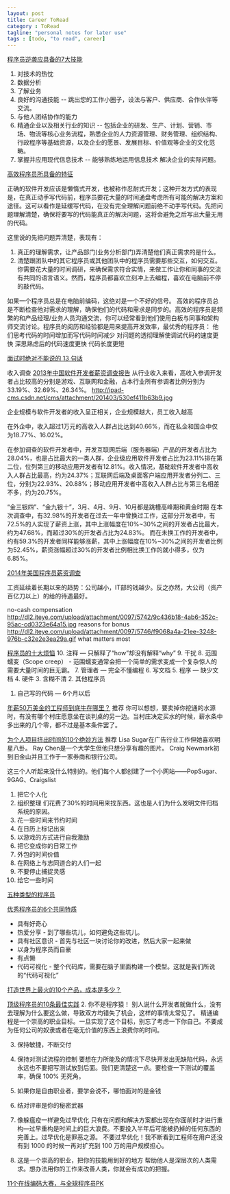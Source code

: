 ```yaml
---
layout: post
title: Career ToRead
category : ToRead
tagline: "personal notes for later use"
tags : [todo, "to read", career]
---
```



[程序员逆袭应具备的7大技能](http://www.iteye.com/news/29219)

1.  对技术的热忱 
2.  数据分析 
3.  了解业务 
4.  良好的沟通技能  -- 跳出您的工作小圈子，设法与客户、供应商、合作伙伴等交流。 
5.  与他人团结协作的能力 
6.  精通企业以及相关行业的知识  -- 包括企业的研发、生产、计划、营销、市场、物流等核心业务流程，熟悉企业的人力资源管理、财务管理、组织结构、行政程序等基础资源，以及企业的愿景、发展目标、价值观等企业的文化范畴。 
7.  掌握并应用现代信息技术 -- 能够熟练地运用信息技术 解决企业的实际问题。 

[高效程序员所具备的特征](http://www.iteye.com/news/29087)

正确的软件开发应该是懒惰式开发，也被称作忍耐式开发；这种开发方式的表现是，在真正动手写代码前，程序员要花大量的时间通盘考虑所有可能的解决方案和途径。这可以看作是延缓写代码，在没有完全理解问题前绝不动手写代码。先把问题理解清楚，确保将要写的代码能真正的解决问题，这将会避免之后写出大量无用的代码。 

这里说的先把问题弄清楚，表现有： 
1. 真正的理解需求，让产品部门(业务分析部门)弄清楚他们真正需求的是什么。
2. 清楚跟团队中的其它程序员或其他团队中的程序员需要那些交互，如何交互。
你需要花大量的时间调研，来确保需求符合实情，来做工作让你和同事的交流有共同的语言语义。然而，程序员都喜欢立刻冲上去编程，喜欢在电脑前不停的敲代码。

如果一个程序员总是在电脑前编码，这绝对是一个不好的信号。 
高效的程序员总是不断检查他对需求的理解，确保他们的代码和需求是同步的。高效的程序员是频繁的和产品经理/业务人员沟通交流，你可以经常看到他们使用白板与同事和架构师交流讨论。程序员的阅历和经验都是用来提高开发效率，最优秀的程序员： 
他们思考代码的时间增加而写代码时间减少
对问题的透彻理解使调试代码的速度更快
深思熟虑后的代码速度更快
代码长度更短

[面试时绝对不能说的 13 句话](http://www.oschina.net/news/54364/never-say-these-things-in-a-job-interview)

收入调查
[2013年中国软件开发者薪资调查报告](http://www.csdn.net/article/2014-03-26/2818997)
从行业收入来看，高收入参调开发者占比较高的分别是游戏、互联网和金融，占本行业所有参调者比例分别为33.19%、32.69%、26.34%。
http://ipad-cms.csdn.net/cms/attachment/201403/530ef411b63b9.jpg

企业规模与软件开发者的收入呈正相关，企业规模越大，员工收入越高

在外企中，收入超过1万元的高收入人群占比达到40.66%，而在私企和国企中仅为18.77%、16.02%。

在参加调查的软件开发者中，开发互联网后端（服务器端）产品的开发者占比为28.04%，也是占比最大的一类人群，企业级应用软件开发者占比为23.11%排在第二位，位列第三的移动应用开发者有12.81%。收入情况，基础软件开发者中高收入人群占比最高，约为24.37%；互联网后端及桌面客户端应用开发者分列二、三位，分别为22.93%、20.88%；移动应用开发者中高收入人群占比与第三名相差不多，约为20.75%。

“金三银四”、“金九银十”，3月、4月、9月、10月都是跳槽高峰期和黄金时期
在本次调查中，有32.98%的开发者在过去一年中曾换过工作，这部分开发者中，有72.5%的人实现了薪资上涨，其中上涨幅度在10%~30%之间的开发者占比最大，约为47.68%，而超过30%的开发者占比为24.83%。
而在未换工作的开发者中，约有59.3%的开发者同样能够涨薪，其中上涨幅度在10%~30%之间的开发者比例为52.45%，薪资涨幅超过30%的开发者比例相比换工作的就小得多，仅为6.85%。

[2014年美国程序员薪资调查](http://www.iteye.com/news/29070)

工资延续着长期以来的趋势：公司越小，IT部的钱越少。反之亦然，大公司（资产百亿刀以上）的给的待遇最好。

no-cash compensation
http://dl2.iteye.com/upload/attachment/0097/5742/9c436b18-4ab6-352c-95ac-cd0323e64a15.jpg
reasons for bonus
http://dl2.iteye.com/upload/attachment/0097/5746/f9068a4a-21ee-3248-976b-c32e2e3ea29a.gif
what matters most

[程序员的十大烦恼](http://www.iteye.com/news/29056)
10. 注释 — 只解释了“how”却没有解释“why” 
9. 干扰 
8. 范围蠕变（Scope creep） - 范围蠕变通常会把一个简单的需求变成一个复杂惊人的需要大量时间的巨无霸。
7. 管理者 — 完全不懂编程 
6. 写文档 
5. 程序 — 缺少文档 
4. 硬件 
3. 含糊不清 
2. 其他程序员 
1. 自己写的代码 — 6个月以后 

[年薪50万美金的工程师到底牛在哪里？](http://www.iteye.com/news/29039) 推荐
你可以想想，要卖掉你挖通的水源时，有没有哪个村庄愿意坐在谈判桌的另一边。当村庄决定买水的时候，薪水条中多出来的几个零，都不过是基本条件罢了。 


[为个人项目挤出时间的10个绝妙方法](http://www.iteye.com/news/29035) 推荐
Lisa Sugar在广告行业工作但她喜欢明星八卦。 
Ray Chen是一个大学生但他只想分享有趣的图片。 
Craig Newmark初到旧金山并且工作于一家券商和银行公司。 

这三个人听起来没什么特别的。他们每个人都创建了一个小网站——PopSugar、9GAG、Craigslist

1.  把它个人化 
2.  组织整理  们花费了30%的时间用来找东西。这也是人们为什么发明文件归档系统的原因。
3.  花一些时间来节约时间 
4.  在日历上标记出来
5.  以游戏的方式进行自我激励 
6.  把它变成你的日常工作 
7.  外包的时间价值 
8.  在网络上与志同道合的人们一起 
9.  不要停止捕捉灵感 
10.  给它一些时间 

[五种类型的程序员](http://www.iteye.com/news/28995)

[优秀程序员的6个共同特质](http://www.iteye.com/news/28575-6-traits-of-good-programmers)
* 具有好奇心
* 热爱分享 - 到了哪些坑儿，如何避免这些坑儿。
* 具有社区意识 - 首先与社区一块讨论你的改进，然后大家一起来做
* 以身为程序员而自豪
* 有点懒
* 代码可视化 - 整个代码库，需要在脑子里面构建一个模型。这就是我们所说的“代码可视化”

[打造世界上最火的10个产品，成本是多少？](http://www.iteye.com/news/28539)

[顶级程序员的10条最佳实践](http://www.iteye.com/news/28502-10-best-practices-from-top-coders)
2. 你不是程序猿！ 
别人说什么开发者就做什么，没有去理解为什么要这么做，导致双方均错失了机会，这样的事情太常见了。
精通编程是一个崇高的职业目标。一旦实现了这个目标，别忘了考虑一下你自己。不要成为任何公司的奴隶或者在毫无价值的东西上浪费你的时间。

3. 保持敏捷，不断交付 
4. 保持对测试流程的控制 
要想在力所能及的情况下尽快开发出无缺陷代码，永远永远也不要把写测试放到后面。我们更清楚这一点。要检查一下测试的覆盖率，确保 100% 无死角。

5. 如果你是自由职业者，要学会说不，哪怕面对的是金钱 
7. 结对评审是你的秘密武器 
8. 像躲瘟疫一样避免过早优化 
只有在问题和解决方案都出现在你面前时才进行重构—过早重构是时间上的巨大浪费。不要投入半年后可能被扔掉的任何东西的完善上。过早优化是罪恶之源。
不要过早优化！我不断看到工程师在用户还没有到 1000 的时候一再对扩充到 100 万的用户规模担心。

10. 这是一个崇高的职业，把你的技能用到好的地方 
帮助他人是深层次的人类需求。想办法用你的工作来改善人类，你就会有成功的把握。

[11个在线编码大赛，与全球程序员PK](http://www.iteye.com/news/28256)






